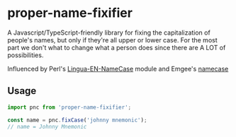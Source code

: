 # proper-name-fixifier

A Javascript/TypeScript-friendly library for fixing the capitalization of people's names, but only if they're all upper or lower case. For the most part we don't what to change what a person does since there are A LOT of possibilities.

Influenced by Perl's [Lingua-EN-NameCase](https://metacpan.org/pod/Lingua::EN::NameCase) module and Emgee's [namecase](https://github.com/emgee3/namecase)

## Usage

```JavaScript
import pnc from 'proper-name-fixifier';

const name = pnc.fixCase('johnny mnemonic');
// name = Johnny Mnemonic
```
